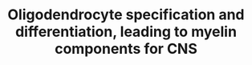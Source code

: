 ---
annotations:
- type: Cell Type Ontology
  value: glial cell
- type: Cell Type Ontology
  value: oligodendrocyte
- type: Cell Type Ontology
  value: myelin accumulating cell
- type: Cell Type Ontology
  value: myelin accumulating cell
- type: Cell Type Ontology
  value: oligodendrocyte precursor cell
- type: Cell Type Ontology
  value: glial cell
authors:
- Jessev1993
- Egonw
- DeSl
- Khanspers
- Eweitz
- Finterly
description: Oligodendrocyte differentiation and specification.  Also the composition
  of the myelin sheaths.
last-edited: 2021-06-22
organisms:
- Homo sapiens
redirect_from:
- /index.php/Pathway:WP4304
- /instance/WP4304
schema-jsonld:
- '@context': https://schema.org/
  '@id': https://wikipathways.github.io/pathways/WP4304.html
  '@type': Dataset
  creator:
    '@type': Organization
    name: WikiPathways
  description: Oligodendrocyte differentiation and specification.  Also the composition
    of the myelin sheaths.
  keywords:
  - Protein
  - CXCL1
  - SHH
  - MAG
  - Olig1
  - Sphingolipid metabolism
  - Cholesterol synthesis
  - phosphatidic acid
  - phosphatidylinositol
  - PLP1
  - SOX-5
  - FGF
  - Cholesterol 27%
  - MOG
  - SOX-6
  - CXCL2
  - Nkx-2.2
  - BMP4
  - Glycerophospholipid Biosynthetic Pathway
  - Sphingomyelin 7,9%
  - phosphatidylethanolamines
  - bFGF
  - SOX-9
  - IGF-1
  - MBP
  - MyT1
  - TNFa
  - Phosphatidylserine 4,8%
  - Olig2
  - Mash1
  - Nkx-2.6
  - SOX-8
  - Phosphatidylcholine
  - CNPase
  - LIF
  - Metabolite
  - Pathway
  - T3
  - IL1b
  - PDGF
  - OMG
  - ethanolamine phosphatides 15,6%
  - BMP2
  - SOX-10
  - Lecithins 11,2%
  - CNTF
  - Gli2
  - Cerebrosides 22,7%
  - Sulfatide 3,8%
  license: CC0
  name: Oligodendrocyte specification and differentiation, leading to myelin components
    for CNS
seo: CreativeWork
title: Oligodendrocyte specification and differentiation, leading to myelin components
  for CNS
wpid: WP4304
---